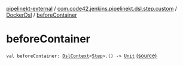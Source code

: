 [pipelinekt-external](../../index.md) / [com.code42.jenkins.pipelinekt.dsl.step.custom](../index.md) / [DockerDsl](index.md) / [beforeContainer](./before-container.md)

# beforeContainer

`val beforeContainer: `[`DslContext`](../../com.code42.jenkins.pipelinekt.dsl/-dsl-context/index.md)`<`[`Step`](../../com.code42.jenkins.pipelinekt.core.step/-step/index.md)`>.() -> `[`Unit`](https://kotlinlang.org/api/latest/jvm/stdlib/kotlin/-unit/index.html) [(source)](https://github.com/code42/pipelinekt/tree/master/dsl/src/main/kotlin/com/code42/jenkins/pipelinekt/dsl/step/custom/DockerDsl.kt#L38)